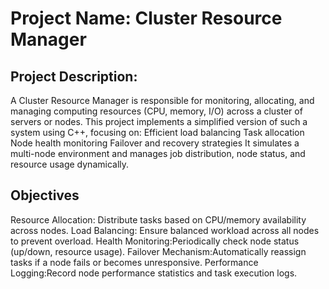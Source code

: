 # Project Name: Cluster Resource Manager
## Project Description:
A Cluster Resource Manager is responsible for monitoring, allocating, and managing computing resources (CPU, memory, I/O) across a cluster of servers or nodes. This project implements a simplified version of such a system using C++, focusing on:
Efficient load balancing
Task allocation
Node health monitoring
Failover and recovery strategies
It simulates a multi-node environment and manages job distribution, node status, and resource usage dynamically.
## Objectives
Resource Allocation: Distribute tasks based on CPU/memory availability across nodes.
Load Balancing: Ensure balanced workload across all nodes to prevent overload.
Health Monitoring:Periodically check node status (up/down, resource usage).
Failover Mechanism:Automatically reassign tasks if a node fails or becomes unresponsive.
Performance Logging:Record node performance statistics and task execution logs.
